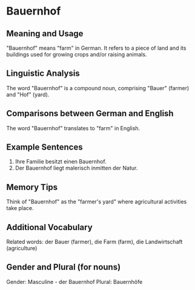 # Bauernhof
## Meaning and Usage
"Bauernhof" means "farm" in German. It refers to a piece of land and its buildings used for growing crops and/or raising animals.

## Linguistic Analysis
The word "Bauernhof" is a compound noun, comprising "Bauer" (farmer) and "Hof" (yard).

## Comparisons between German and English
The word "Bauernhof" translates to "farm" in English.

## Example Sentences
1. Ihre Familie besitzt einen Bauernhof.
2. Der Bauernhof liegt malerisch inmitten der Natur.

## Memory Tips
Think of "Bauernhof" as the "farmer's yard" where agricultural activities take place.

## Additional Vocabulary
Related words: der Bauer (farmer), die Farm (farm), die Landwirtschaft (agriculture)

## Gender and Plural (for nouns)
Gender: Masculine - der Bauernhof
Plural: Bauernhöfe